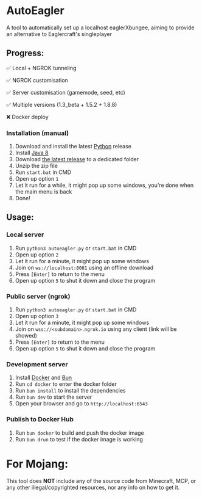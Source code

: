 # AutoEagler
A tool to automatically set up a localhost eaglerXbungee, aiming to provide an alternative to Eaglercraft's singleplayer

## Progress:
✅ Local + NGROK tunneling

✅ NGROK customisation

✅ Server customisation (gamemode, seed, etc)

✅ Multiple versions (1.3_beta + 1.5.2 + 1.8.8)

❌ Docker deploy

### Installation (manual)

1. Download and install the latest [Python](https://python.org) release
3. Install [Java 8](https://java.com/download/)
4. Download [the latest release](https://github.com/wxnnvs/AutoEagler/releases/latest) to a dedicated folder
4. Unzip the zip file
5. Run `start.bat` in CMD
6. Open up option `1`
7. Let it run for a while, it might pop up some windows, you're done when the main menu is back
8. Done!

## Usage:

### Local server

1. Run `python3 autoeagler.py` or `start.bat` in  CMD
2. Open up option `2`
3. Let it run for a minute, it might pop up some windows
4. Join on `ws://localhost:8081` using an offline download
5. Press `[Enter]` to return to the menu
6. Open up option `5` to shut it down and close the program

### Public server (ngrok)

1. Run `python3 autoeagler.py` or `start.bat` in  CMD
2. Open up option `3`
3. Let it run for a minute, it might pop up some windows
4. Join on `wss://<subdomain>.ngrok.io` using any client (link will be showed)
5. Press `[Enter]` to return to the menu
6. Open up option `5` to shut it down and close the program

### Development server

1. Install [Docker](https://www.docker.com/products/docker-desktop) and [Bun](https://bun.sh)
2. Run `cd docker` to enter the docker folder
3. Run `bun install` to install the dependencies
4. Run `bun dev` to start the server
5. Open your browser and go to `http://localhost:6543`

### Publish to Docker Hub

1. Run `bun docker` to build and push the docker image
2. Run `bun drun` to test if the docker image is working

# For Mojang:
This tool does **NOT** include any of the source code from Minecraft, MCP, or any other illegal/copyrighted resources, nor any info on how to get it.